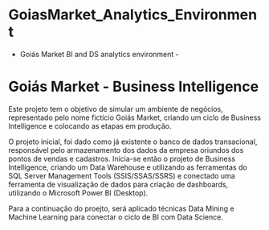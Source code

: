 # GoiasMarket_Analytics_Environment
- Goiás Market BI and DS analytics environment -

# Goiás Market - Business Intelligence

Este projeto tem o objetivo de simular um ambiente de negócios, representado pelo nome fictício Goiás Market, criando um ciclo de Business Intelligence e colocando 
as etapas em produção.

O projeto inicial, foi dado como já existente o banco de dados transacional, responsável pelo armazenamento dos dados da empresa oriundos dos pontos de vendas e cadastros.
Inicia-se então o projeto de Business Intelligence, criando um Data Warehouse e utilizando as ferramentas do SQL Server Management Tools (SSIS/SSAS/SSRS) e conectado uma ferramenta
de visualização de dados para criação de dashboards, utilizando o Microsoft Power BI (Desktop).

Para a continuação do proejto, será aplicado técnicas Data Mining e Machine Learning para conectar o ciclo de BI com Data Science. 
